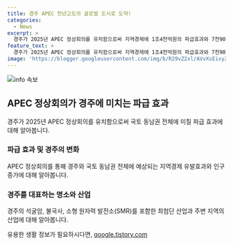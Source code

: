 ```yaml
---
title: 경주 APEC 천년고도의 글로벌 도시로 도약!
categories:
  - News
excerpt: >
  경주가 2025년 APEC 정상회의를 유치함으로써 지역경제에 1조4천억원의 파급효과와 7천908명의 일자리 창출이 예상된다. 또한 경주는 APEC를 계기로 도시 인프라의 획기적 개선이 기대되며, 지역 경제계와 특화산업 홍보, 무역 활성화를 위한 노력도 본격화된다. 또한 경주의 석굴암·불국사 등 역사유적과 인접한 포항, 울산, 대구, 구미 등의 전후 최빈국을 세계10위권 경제 대국으로 성장시킨 동력이 있는 인근 지역들의 발전 가능성을 알릴 수 있는 계기가 마련된다. APEC 개최를 통해 경주는 명성을 회복할 수 있을 것으로 기대되며, 경북도와 시는 꾸준한 지원과 노력을 기울일 것으로 밝혔다.
feature_text: >
  경주가 2025년 APEC 정상회의를 유치함으로써 지역경제에 1조4천억원의 파급효과와 7천908명의 일자리 창출이 예상된다. 또한 경주는 APEC를 계기로 도시 인프라의 획기적 개선이 기대되며, 지역 경제계와 특화산업 홍보, 무역 활성화를 위한 노력도 본격화된다. 또한 경주의 석굴암·불국사 등 역사유적과 인접한 포항, 울산, 대구, 구미 등의 전후 최빈국을 세계10위권 경제 대국으로 성장시킨 동력이 있는 인근 지역들의 발전 가능성을 알릴 수 있는 계기가 마련된다. APEC 개최를 통해 경주는 명성을 회복할 수 있을 것으로 기대되며, 경북도와 시는 꾸준한 지원과 노력을 기울일 것으로 밝혔다.
image: 'https://blogger.googleusercontent.com/img/b/R29vZ2xl/AVvXsEixyZcFfHzMRdzZMjFBmAUKJYCLCGyLL1o632UiGVXcaFdKo_bkvkuCioo0uUKlGfBVcT3P84aROyZIXSBEx3Aw5nCQ3pTgDom1WDC4m8eifvWiAmWEEVb4x6G_l8C0QH225ldMjyaFvpxGEBGNO37VmDTDMHGhJPq73UglMfDca1-0aw/s1600/blogspot.png'
---
```


<p><img src="https://blogger.googleusercontent.com/img/b/R29vZ2xl/AVvXsEixyZcFfHzMRdzZMjFBmAUKJYCLCGyLL1o632UiGVXcaFdKo_bkvkuCioo0uUKlGfBVcT3P84aROyZIXSBEx3Aw5nCQ3pTgDom1WDC4m8eifvWiAmWEEVb4x6G_l8C0QH225ldMjyaFvpxGEBGNO37VmDTDMHGhJPq73UglMfDca1-0aw/s1600/blogspot.png" alt="info 속보" /></p>

<h2 data-ke-size="size26">APEC 정상회의가 경주에 미치는 파급 효과</h2>

<p data-ke-size="size16">경주가 2025년 APEC 정상회의를 유치함으로써 국토 동남권 전체에 미칠 파급 효과에 대해 알아봅니다.</p>

<h3>파급 효과 및 경주의 변화</h3>

<p data-ke-size="size16">APEC 정상회의를 통해 경주와 국토 동남권 전체에 예상되는 지역경제 유발효과와 인구 증가에 대해 알아봅니다.</p>

<h3>경주를 대표하는 명소와 산업</h3>

<p data-ke-size="size16">경주의 석굴암, 불국사, 소형 원자력 발전소(SMR)를 포함한 최첨단 산업과 주변 지역의 산업에 대해 알아봅니다.</p>
유용한 생활 정보가 필요하시다면, <a href="https://qoogle.tistory.com" rel="dofollow">qoogle.tistory.com</a>



